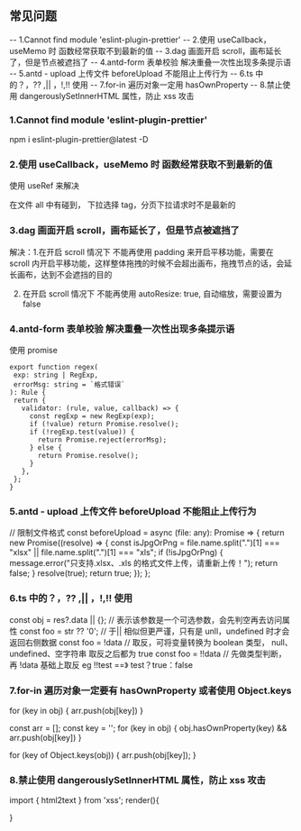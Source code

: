 ## 常见问题

-- 1.Cannot find module 'eslint-plugin-prettier'
-- 2.使用 useCallback，useMemo 时 函数经常获取不到最新的值
-- 3.dag 画面开启 scroll，画布延长了，但是节点被遮挡了
-- 4.antd-form 表单校验 解决重叠一次性出现多条提示语
-- 5.antd - upload 上传文件 beforeUpload 不能阻止上传行为
-- 6.ts 中的？，?? ,|| ，!,!! 使用
-- 7.for-in 遍历对象一定用 hasOwnProperty
-- 8.禁止使用 dangerouslySetInnerHTML 属性，防止 xss 攻击

### 1.Cannot find module 'eslint-plugin-prettier'

npm i eslint-plugin-prettier@latest -D

### 2.使用 useCallback，useMemo 时 函数经常获取不到最新的值

使用 useRef 来解决

在文件 all 中有碰到， 下拉选择 tag，分页下拉请求时不是最新的

### 3.dag 画面开启 scroll，画布延长了，但是节点被遮挡了

解决：1.在开启 scroll 情况下 不能再使用 padding 来开启平移功能，需要在 scroll 内开启平移功能，这样整体拖拽的时候不会超出画布，拖拽节点的话，会延长画布，达到不会遮挡的目的

2. 在开启 scroll 情况下 不能再使用 autoResize: true, 自动缩放，需要设置为 false

### 4.antd-form 表单校验 解决重叠一次性出现多条提示语

使用 promise

```
export function regex(
 exp: string | RegExp,
 errorMsg: string = `格式错误`
): Rule {
 return {
   validator: (rule, value, callback) => {
     const regExp = new RegExp(exp);
     if (!value) return Promise.resolve();
     if (!regExp.test(value)) {
       return Promise.reject(errorMsg);
     } else {
       return Promise.resolve();
     }
   },
 };
}
```

### 5.antd - upload 上传文件 beforeUpload 不能阻止上传行为

<!-- 使用要返回一个 Promise，promise 中 必须返回 false 才能阻止上传，通过校验必须返回 true 和 resolve 否则会阻止上传 -->

// 限制文件格式
const beforeUpload = async (file: any): Promise<boolean> => {
return new Promise((resolve) => {
const isJpgOrPng =
file.name.split(".")[1] === "xlsx" || file.name.split(".")[1] === "xls";
if (!isJpgOrPng) {
message.error("只支持.xlsx、.xls 的格式文件上传，请重新上传！");
return false;
}
resolve(true);
return true;
});
};

### 6.ts 中的？，?? ,|| ，!,!! 使用

const obj = res?.data || {}; // 表示该参数是一个可选参数，会先判空再去访问属性
const foo = str ?? '0'; // 于|| 相似但更严谨，只有是 unll，undefined 时才会返回右侧数据
const foo = !data // 取反，可将变量转换为 boolean 类型， null、undefined、空字符串 取反之后都为 true
const foo = !!data // 先做类型判断，再 !data 基础上取反 eg !!test ==》 test？true：false

### 7.for-in 遍历对象一定要有 hasOwnProperty 或者使用 Object.keys

<!--
hasOwnProperty(属性名) ：用来判断属性是否为对象的自有属性
Object.keys():返回一个数组 是对象属性名
 -->

<!-- bad 写法 -->

for (key in obj) {
arr.push(obj[key])
}

<!-- good 写法 1 -->

const arr = [];
const key = '';
for (key in obj) {
obj.hasOwnProperty(key) && arr.push(obj[key])
}

<!-- good 写法 2 -->

for (key of Object.keys(obj)) {
arr.push(obj[key]);
}

### 8.禁止使用 dangerouslySetInnerHTML 属性，防止 xss 攻击

<!-- input，textarea 等标签，不要直接把 html 文本直接渲染在页面上,使用 xssb 等过滤之后再输出到标签上; -->

import { html2text } from 'xss';
render(){

  <div
  dangerouslySetInnerHTML={{
    __html: html2text(htmlContent)
  }}
/>
}
